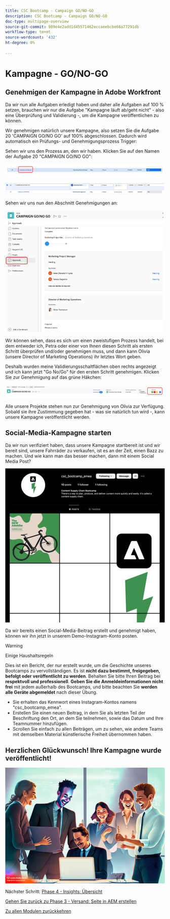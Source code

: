 ```yaml
---
title: CSC Bootcamp - Campaign GO/NO-GO
description: CSC Bootcamp - Campaign GO/NO-GO
doc-type: multipage-overview
source-git-commit: 989e4e2add1d45571462eccaeebcbe66a77291db
workflow-type: tm+mt
source-wordcount: '432'
ht-degree: 0%

---
```


# Kampagne - GO/NO-GO

## Genehmigen der Kampagne in Adobe Workfront

Da wir nun alle Aufgaben erledigt haben und daher alle Aufgaben auf 100 % setzen, brauchen wir nur die Aufgabe &quot;Kampagne läuft ab/geht nicht&quot; - also eine Überprüfung und Validierung -, um die Kampagne veröffentlichen zu können.

Wir genehmigen natürlich unsere Kampagne, also setzen Sie die Aufgabe 20 &#39;CAMPAIGN GO/NO GO&#39; auf 100% abgeschlossen. Dadurch wird automatisch ein Prüfungs- und Genehmigungsprozess Trigger:

Sehen wir uns den Prozess an, den wir haben. Klicken Sie auf den Namen der Aufgabe 20 &quot;CAMPAIGN GO/NO GO&quot;:

![Klicken Sie auf die Aufgabe](./images/gonogo-button.png)

![Aktualisieren der Details](./images/gonogo-details.png)

Sehen wir uns nun den Abschnitt Genehmigungen an:

![Auf die Genehmigungen klicken](./images/gonogo-approvals.png)

Wir können sehen, dass es sich um einen zweistufigen Prozess handelt, bei dem entweder ich, Petra oder einer von Ihnen diesen Schritt als ersten Schritt überprüfen und/oder genehmigen muss, und dann kann Olivia (unsere Director of Marketing Operations) ihr letztes Wort geben.

Deshalb wurden meine Validierungsschaltflächen oben rechts angezeigt und ich kann jetzt &quot;Go No/Go&quot; für den ersten Schritt genehmigen. Klicken Sie zur Genehmigung auf das grüne Häkchen:

![Validieren der Kampagne](./images/gongo-given-approvals.png)

Alle unsere Projekte stehen nun zur Genehmigung von Olivia zur Verfügung. Sobald sie ihre Zustimmung gegeben hat - was sie natürlich tun wird -, kann unsere Kampagne veröffentlicht werden.

## Social-Media-Kampagne starten

Da wir nun verifiziert haben, dass unsere Kampagne startbereit ist und wir bereit sind, unsere Fahrräder zu verkaufen, ist es an der Zeit, einen Bazz zu machen. Und wie kann man das besser machen, dann mit einem Social Media Post?

![Die Instagram-Demoseite](./images/instagram-overview.png)

Da wir bereits einen Social-Media-Beitrag erstellt und genehmigt haben, können wir ihn jetzt in unserem Demo-Instagram-Konto posten.

>[!WARNING]
> Einige Haushaltsregeln
> 
> Dies ist ein Bericht, der nur erstellt wurde, um die Geschichte unseres Bootcamps zu vervollständigen. Es ist **nicht dazu bestimmt, freigegeben, befolgt oder veröffentlicht zu werden**. Behalten Sie bitte Ihren Beitrag bei **respektvoll und professionell**. **Geben Sie die Anmeldeinformationen nicht frei** mit jedem außerhalb des Bootcamps, und bitte beachten Sie **werden alle Geräte abgemeldet** nach dieser Übung.

- Sie erhalten das Kennwort eines Instagram-Kontos namens &quot;csc_bootcamp_emea&quot;.
- Erstellen Sie einen neuen Beitrag, in dem Sie als letzten Teil der Beschriftung den Ort, an dem Sie teilnehmen, sowie das Datum und Ihre Teamnummer hinzufügen.
- Scrollen Sie einfach zu allen Beiträgen, um zu sehen, wie andere Teams mit demselben Material künstlerische Freiheit übernommen haben.

## Herzlichen Glückwunsch! Ihre Kampagne wurde veröffentlicht!

![Kampagnenstart](./images/launch.jpg)

Nächster Schritt: [Phase 4 - Insights: Übersicht](../insights/overview.md)

[Gehen Sie zurück zu Phase 3 - Versand: Seite in AEM erstellen](./app.md)

[Zu allen Modulen zurückkehren](../../overview.md)
